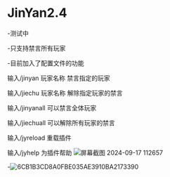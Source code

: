 # JinYan2.4
-测试中

-只支持禁言所有玩家

-目前加入了配置文件的功能

输入/jinyan 玩家名称 禁言指定的玩家

输入/jiechu 玩家名称 解除指定玩家的禁言

输入/jinyanall 可以禁言全体玩家

输入/jiechuall 可以解除所有玩家的禁言

输入/jyreload 重载插件

输入/jyhelp 为插件帮助
![屏幕截图 2024-09-17 112657](https://github.com/user-attachments/assets/6a81d896-68bc-4ac4-83d7-506827826c76)

-![6CB1B3CD8A0FBE035AE3910BA2173390](https://github.com/user-attachments/assets/389e21c4-83bf-4881-b05c-410264ee4ead)
